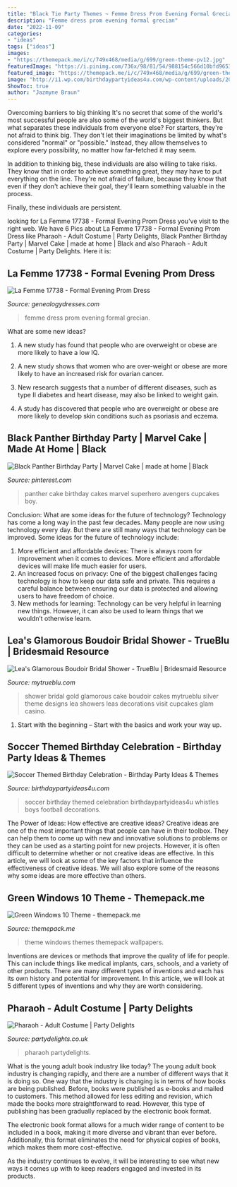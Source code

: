```yaml
---
title: "Black Tie Party Themes ~ Femme Dress Prom Evening Formal Grecian"
description: "Femme dress prom evening formal grecian"
date: "2022-11-09"
categories:
- "ideas"
tags: ["ideas"]
images:
- "https://themepack.me/i/c/749x468/media/g/699/green-theme-pv12.jpg"
featuredImage: "https://i.pinimg.com/736x/98/81/54/988154c566d10bfd96536215f2cd45c9.jpg"
featured_image: "https://themepack.me/i/c/749x468/media/g/699/green-theme-pv12.jpg"
image: "http://i1.wp.com/birthdaypartyideas4u.com/wp-content/uploads/2018/03/Soccer-Themed-Birthday-Celebration-Whistles.jpg?resize=570%2C852"
ShowToc: true
author: "Jazmyne Braun"
---
```



Overcoming barriers to big thinking
It's no secret that some of the world's most successful people are also some of the world's biggest thinkers. But what separates these individuals from everyone else?
For starters, they're not afraid to think big. They don't let their imaginations be limited by what's considered "normal" or "possible." Instead, they allow themselves to explore every possibility, no matter how far-fetched it may seem.

In addition to thinking big, these individuals are also willing to take risks. They know that in order to achieve something great, they may have to put everything on the line. They're not afraid of failure, because they know that even if they don't achieve their goal, they'll learn something valuable in the process.

 Finally, these individuals are persistent.

	

		
looking for La Femme 17738 - Formal Evening Prom Dress you've visit to the right web. We have 6 Pics about La Femme 17738 - Formal Evening Prom Dress like Pharaoh - Adult Costume | Party Delights, Black Panther Birthday Party | Marvel Cake | made at home | Black and also Pharaoh - Adult Costume | Party Delights. Here it is:
		
    
## La Femme 17738 - Formal Evening Prom Dress

<img loading=lazy src="https://www.genealogydresses.com/pictures/la_femme/2012/17738_web_4ede6940f300b.jpg" onerror="this.onerror=null;this.src='https://tse3.mm.bing.net/th?id=OIP.Sfjs44wTJb2BmQoea2N1ZQAAAA&amp;pid=15.1';" alt="La Femme 17738 - Formal Evening Prom Dress">

_Source: genealogydresses.com_

>femme dress prom evening formal grecian. 

	

What are some new ideas?
1. A new study has found that people who are overweight or obese are more likely to have a low IQ.
2. A new study shows that women who are over-weight or obese are more likely to have an increased risk for ovarian cancer.

3. New research suggests that a number of different diseases, such as type II diabetes and heart disease, may also be linked to weight gain.

4. A study has discovered that people who are overweight or obese are more likely to develop skin conditions such as psoriasis and eczema.

    
## Black Panther Birthday Party | Marvel Cake | Made At Home | Black

<img loading=lazy src="https://i.pinimg.com/736x/98/81/54/988154c566d10bfd96536215f2cd45c9.jpg" onerror="this.onerror=null;this.src='https://tse4.mm.bing.net/th?id=OIP.ziq6lsVB7XV4WI2OMF-UTwHaJ4&amp;pid=15.1';" alt="Black Panther Birthday Party | Marvel Cake | made at home | Black">

_Source: pinterest.com_

>panther cake birthday cakes marvel superhero avengers cupcakes boy. 

	

Conclusion: What are some ideas for the future of technology?
Technology has come a long way in the past few decades. Many people are now using technology every day. But there are still many ways that technology can be improved. Some ideas for the future of technology include: 
1) More efficient and affordable devices: There is always room for improvement when it comes to devices. More efficient and affordable devices will make life much easier for users. 
2) An increased focus on privacy: One of the biggest challenges facing technology is how to keep our data safe and private. This requires a careful balance between ensuring our data is protected and allowing users to have freedom of choice. 
3) New methods for learning: Technology can be very helpful in learning new things. However, it can also be used to learn things that we wouldn’t otherwise learn.

    
## Lea&#039;s Glamorous Boudoir Bridal Shower - TrueBlu | Bridesmaid Resource

<img loading=lazy src="http://mytrueblu.com/wp-content/uploads/2014/04/0976-279-2561457856-O.jpg" onerror="this.onerror=null;this.src='https://tse1.mm.bing.net/th?id=OIP.HnzPBlWzLlz5hqh3jzq6PwHaLI&amp;pid=15.1';" alt="Lea&#039;s Glamorous Boudoir Bridal Shower - TrueBlu | Bridesmaid Resource">

_Source: mytrueblu.com_

>shower bridal gold glamorous cake boudoir cakes mytrueblu silver theme designs lea showers leas decorations visit cupcakes glam casino. 

	

1. Start with the beginning – Start with the basics and work your way up.

    
## Soccer Themed Birthday Celebration - Birthday Party Ideas &amp; Themes

<img loading=lazy src="http://i1.wp.com/birthdaypartyideas4u.com/wp-content/uploads/2018/03/Soccer-Themed-Birthday-Celebration-Whistles.jpg?resize=570%2C852" onerror="this.onerror=null;this.src='https://tse3.mm.bing.net/th?id=OIP.8icHIr-LM2Og22wDcpxKFgHaLE&amp;pid=15.1';" alt="Soccer Themed Birthday Celebration - Birthday Party Ideas &amp; Themes">

_Source: birthdaypartyideas4u.com_

>soccer birthday themed celebration birthdaypartyideas4u whistles boys football decorations. 

	

The Power of Ideas: How effective are creative ideas?
Creative ideas are one of the most important things that people can have in their toolbox. They can help them to come up with new and innovative solutions to problems or they can be used as a starting point for new projects. However, it is often difficult to determine whether or not creative ideas are effective. In this article, we will look at some of the key factors that influence the effectiveness of creative ideas. We will also explore some of the reasons why some ideas are more effective than others.

    
## Green Windows 10 Theme - Themepack.me

<img loading=lazy src="https://themepack.me/i/c/749x468/media/g/699/green-theme-pv12.jpg" onerror="this.onerror=null;this.src='https://tse1.mm.bing.net/th?id=OIP.HOxI4lQGXfOsuKLgVvuccgHaEo&amp;pid=15.1';" alt="Green Windows 10 Theme - themepack.me">

_Source: themepack.me_

>theme windows themes themepack wallpapers. 

	

Inventions are devices or methods that improve the quality of life for people. This can include things like medical implants, cars, schools, and a variety of other products. There are many different types of inventions and each has its own history and potential for improvement. In this article, we will look at 5 different types of inventions and why they are worth considering.

    
## Pharaoh - Adult Costume | Party Delights

<img loading=lazy src="http://images.partydelights.co.uk/FANC/17/119/front/v1/flxm/3.jpg" onerror="this.onerror=null;this.src='https://tse4.mm.bing.net/th?id=OIP.6QvMi1rSm4h-7cWVUf64OAHaJ3&amp;pid=15.1';" alt="Pharaoh - Adult Costume | Party Delights">

_Source: partydelights.co.uk_

>pharaoh partydelights. 

	

What is the young adult book industry like today?
The young adult book industry is changing rapidly, and there are a number of different ways that it is doing so. One way that the industry is changing is in terms of how books are being published. 
Before, books were published as e-books and mailed to customers. This method allowed for less editing and revision, which made the books more straightforward to read. However, this type of publishing has been gradually replaced by the electronic book format. 

The electronic book format allows for a much wider range of content to be included in a book, making it more diverse and vibrant than ever before. Additionally, this format eliminates the need for physical copies of books, which makes them more cost-effective. 

As the industry continues to evolve, it will be interesting to see what new ways it comes up with to keep readers engaged and invested in its products.

